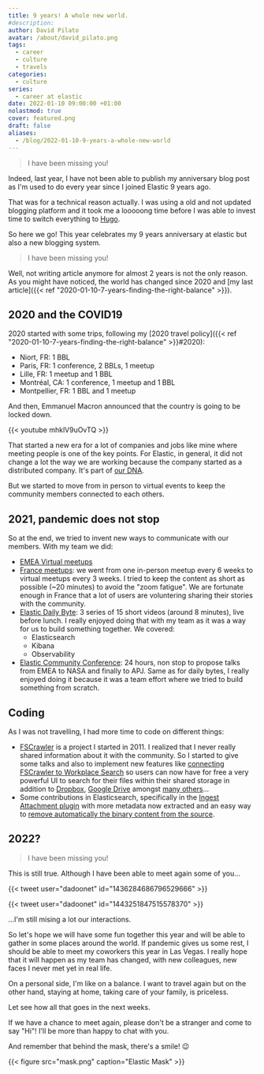 ```yaml
---
title: 9 years! A whole new world.
#description: 
author: David Pilato
avatar: /about/david_pilato.png
tags:
  - career
  - culture
  - travels
categories:
  - culture
series:
  - career at elastic
date: 2022-01-10 09:00:00 +01:00
nolastmod: true
cover: featured.png
draft: false
aliases:
  - /blog/2022-01-10-9-years-a-whole-new-world
---
```


> I have been missing you!

Indeed, last year, I have not been able to publish my anniversary blog post as I'm used to do every year since I joined Elastic 9 years ago.

That was for a technical reason actually. I was using a old and not updated blogging platform and it took me a looooong time before I was able to invest time to switch everything to [Hugo](https://gohugo.io/).

So here we go! This year celebrates my 9 years anniversary at elastic but also a new blogging system.

> I have been missing you!

Well, not writing article anymore for almost 2 years is not the only reason. As you might have noticed, the world has changed since 2020 and [my last article]({{< ref "2020-01-10-7-years-finding-the-right-balance" >}}).

## 2020 and the COVID19

2020 started with some trips, following my [2020 travel policy]({{< ref "2020-01-10-7-years-finding-the-right-balance" >}}#2020):

* Niort, FR: 1 BBL
* Paris, FR: 1 conference, 2 BBLs, 1 meetup
* Lille, FR: 1 meetup and 1 BBL
* Montréal, CA: 1 conference, 1 meetup and 1 BBL
* Montpellier, FR: 1 BBL and 1 meetup

And then, Emmanuel Macron announced that the country is going to be locked down.

{{< youtube mhklV9uOvTQ >}}

That started a new era for a lot of companies and jobs like mine where meeting people is one of the key points. For Elastic, in general, it did not change a lot the way we are working because the company started as a distributed company. It's part of [our DNA](https://www.elastic.co/about/our-source-code).

But we started to move from in person to virtual events to keep the community members connected to each others.

## 2021, pandemic does not stop

So at the end, we tried to invent new ways to communicate with our members. With my team we did:

* [EMEA Virtual meetups](https://community.elastic.co/emea-virtual/)
* [France meetups](https://community.elastic.co/france/): we went from one in-person meetup every 6 weeks to virtual meetups every 3 weeks. I tried to keep the content as short as possible (~20 minutes) to avoid the "zoom fatigue". We are fortunate enough in France that a lot of users are voluntering sharing their stories with the community.
* [Elastic Daily Byte](https://www.youtube.com/watch?v=CVqlZkaUMU8&list=PL_mJOmq4zsHZ7AX8jOa4NWibrulkzqw2S): 3 series of 15 short videos (around 8 minutes), live before lunch. I really enjoyed doing that with my team as it was a way for us to build something together. We covered:
  * Elasticsearch
  * Kibana
  * Observability
* [Elastic Community Conference](https://community.elastic.co/events/details/elastic-global-community-presents-community-conference-2021/): 24 hours, non stop to propose talks from EMEA to NASA and finally to APJ. Same as for daily bytes, I really enjoyed doing it because it was a team effort where we tried to build something from scratch.

## Coding

As I was not travelling, I had more time to code on different things:

* [FSCrawler](https://fscrawler.readthedocs.io/) is a project I started in 2011. I realized that I never really shared information about it with the community. So I started to give some talks and also to implement new features like [connecting FSCrawler to Workplace Search](https://fscrawler.readthedocs.io/en/fscrawler-2.8/admin/fs/wpsearch.html) so users can now have for free a very powerful UI to search for their files within their shared storage in addition to [Dropbox](https://www.elastic.co/guide/en/workplace-search/current/workplace-search-dropbox-connector.html), [Google Drive](https://www.elastic.co/guide/en/workplace-search/current/workplace-search-google-drive-connector.html) amongst [many others](https://www.elastic.co/guide/en/workplace-search/current/workplace-search-content-sources.html)...
* Some contributions in Elasticsearch, specifically in the [Ingest Attachment plugin](https://github.com/elastic/elasticsearch/pull/78754) with more metadata now extracted and an easy way to [remove automatically the binary content from the source](https://github.com/elastic/elasticsearch/pull/79172).

## 2022?

> I have been missing you!

This is still true. Although I have been able to meet again some of you...

{{< tweet user="dadoonet" id="1436284686796529666" >}}

{{< tweet user="dadoonet" id="1443251847515578370" >}}

...I'm still mising a lot our interactions.

So let's hope we will have some fun together this year and will be able to gather in some places around the world. If pandemic gives us some rest, I should be able to meet my coworkers this year in Las Vegas. I really hope that it will happen as my team has changed, with new colleagues, new faces I never met yet in real life.

On a personal side, I'm like on a balance. I want to travel again but on the other hand, staying at home, taking care of your family, is priceless.

Let see how all that goes in the next weeks.

If we have a chance to meet again, please don't be a stranger and come to say "Hi"! I'll be more than happy to chat with you.

And remember that behind the mask, there's a smile! 😉

{{< figure src="mask.png" caption="Elastic Mask" >}}
